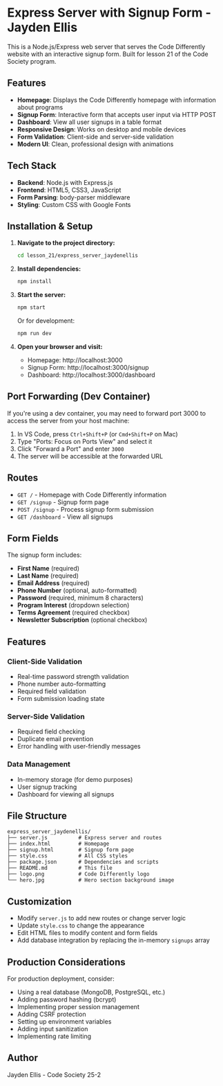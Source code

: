 # Express Server with Signup Form - Jayden Ellis

This is a Node.js/Express web server that serves the Code Differently website with an interactive signup form. Built for lesson 21 of the Code Society program.

## Features

- **Homepage**: Displays the Code Differently homepage with information about programs
- **Signup Form**: Interactive form that accepts user input via HTTP POST
- **Dashboard**: View all user signups in a table format
- **Responsive Design**: Works on desktop and mobile devices
- **Form Validation**: Client-side and server-side validation
- **Modern UI**: Clean, professional design with animations

## Tech Stack

- **Backend**: Node.js with Express.js
- **Frontend**: HTML5, CSS3, JavaScript
- **Form Parsing**: body-parser middleware
- **Styling**: Custom CSS with Google Fonts

## Installation & Setup

1. **Navigate to the project directory:**
   ```bash
   cd lesson_21/express_server_jaydenellis
   ```

2. **Install dependencies:**
   ```bash
   npm install
   ```

3. **Start the server:**
   ```bash
   npm start
   ```
   
   Or for development:
   ```bash
   npm run dev
   ```

4. **Open your browser and visit:**
   - Homepage: http://localhost:3000
   - Signup Form: http://localhost:3000/signup
   - Dashboard: http://localhost:3000/dashboard

## Port Forwarding (Dev Container)

If you're using a dev container, you may need to forward port 3000 to access the server from your host machine:

1. In VS Code, press `Ctrl+Shift+P` (or `Cmd+Shift+P` on Mac)
2. Type "Ports: Focus on Ports View" and select it
3. Click "Forward a Port" and enter `3000`
4. The server will be accessible at the forwarded URL

## Routes

- `GET /` - Homepage with Code Differently information
- `GET /signup` - Signup form page
- `POST /signup` - Process signup form submission
- `GET /dashboard` - View all signups

## Form Fields

The signup form includes:
- **First Name** (required)
- **Last Name** (required)
- **Email Address** (required)
- **Phone Number** (optional, auto-formatted)
- **Password** (required, minimum 8 characters)
- **Program Interest** (dropdown selection)
- **Terms Agreement** (required checkbox)
- **Newsletter Subscription** (optional checkbox)

## Features

### Client-Side Validation
- Real-time password strength validation
- Phone number auto-formatting
- Required field validation
- Form submission loading state

### Server-Side Validation
- Required field checking
- Duplicate email prevention
- Error handling with user-friendly messages

### Data Management
- In-memory storage (for demo purposes)
- User signup tracking
- Dashboard for viewing all signups

## File Structure

```
express_server_jaydenellis/
├── server.js          # Express server and routes
├── index.html         # Homepage
├── signup.html        # Signup form page
├── style.css          # All CSS styles
├── package.json       # Dependencies and scripts
├── README.md          # This file
├── logo.png           # Code Differently logo
└── hero.jpg           # Hero section background image
```

## Customization

- Modify `server.js` to add new routes or change server logic
- Update `style.css` to change the appearance
- Edit HTML files to modify content and form fields
- Add database integration by replacing the in-memory `signups` array

## Production Considerations

For production deployment, consider:
- Using a real database (MongoDB, PostgreSQL, etc.)
- Adding password hashing (bcrypt)
- Implementing proper session management
- Adding CSRF protection
- Setting up environment variables
- Adding input sanitization
- Implementing rate limiting

## Author

Jayden Ellis - Code Society 25-2
